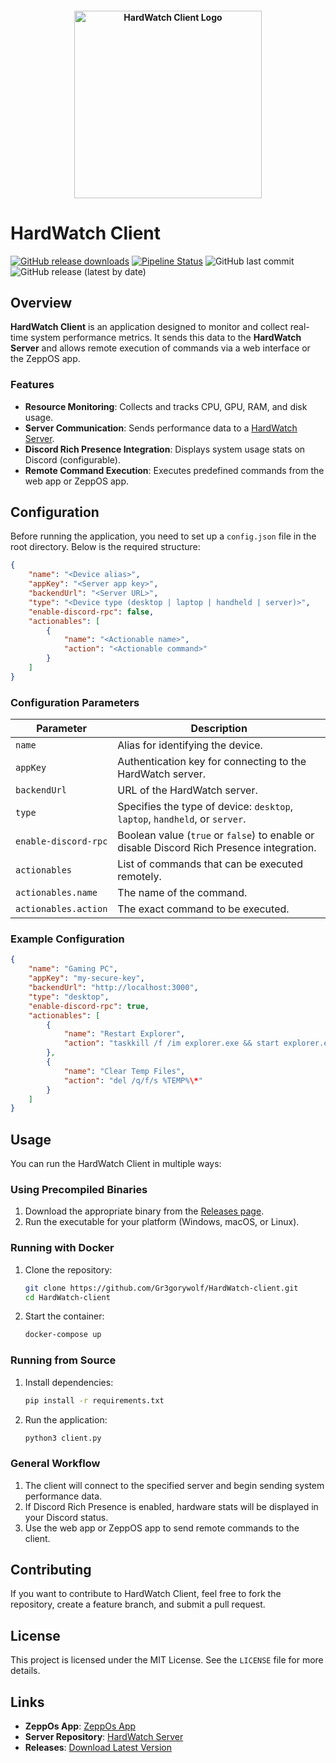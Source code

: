 
<h4 style="text-align:center">
<img src="https://gr3gorywolf.github.io/HardWatch-server/assets/img/icon.png" height="300" width="300" alt="HardWatch Client Logo" />
</h4>

# HardWatch Client

[![GitHub release downloads](https://img.shields.io/github/downloads/Gr3gorywolf/HardWatch-client/total.svg)](https://github.com/Gr3gorywolf/HardWatch-client/releases/latest)
[![Pipeline Status](https://img.shields.io/github/actions/workflow/status/Gr3gorywolf/HardWatch-client/main.yml?label=Pipeline%20Status)](https://github.com/Gr3gorywolf/HardWatch-client/actions)
![GitHub last commit](https://img.shields.io/github/last-commit/Gr3gorywolf/HardWatch-client)
![GitHub release (latest by date)](https://img.shields.io/github/v/release/Gr3gorywolf/HardWatch-client?label=latest%20release)

## Overview

**HardWatch Client** is an application designed to monitor and collect real-time system performance metrics. It sends this data to the **HardWatch Server** and allows remote execution of commands via a web interface or the ZeppOS app.

### Features

- **Resource Monitoring**: Collects and tracks CPU, GPU, RAM, and disk usage.
- **Server Communication**: Sends performance data to a [HardWatch Server](https://github.com/Gr3gorywolf/HardWatch-server).
- **Discord Rich Presence Integration**: Displays system usage stats on Discord (configurable).
- **Remote Command Execution**: Executes predefined commands from the web app or ZeppOS app.


## Configuration

Before running the application, you need to set up a `config.json` file in the root directory. Below is the required structure:

```json
{
    "name": "<Device alias>",
    "appKey": "<Server app key>",
    "backendUrl": "<Server URL>",
    "type": "<Device type (desktop | laptop | handheld | server)>",
    "enable-discord-rpc": false,
    "actionables": [
        {
            "name": "<Actionable name>",
            "action": "<Actionable command>"
        }
    ]
}
```

### Configuration Parameters

| Parameter            | Description |
|----------------------|-------------|
| `name`              | Alias for identifying the device. |
| `appKey`            | Authentication key for connecting to the HardWatch server. |
| `backendUrl`        | URL of the HardWatch server. |
| `type`              | Specifies the type of device: `desktop`, `laptop`, `handheld`, or `server`. |
| `enable-discord-rpc`| Boolean value (`true` or `false`) to enable or disable Discord Rich Presence integration. |
| `actionables`       | List of commands that can be executed remotely. |
| `actionables.name`  | The name of the command. |
| `actionables.action`| The exact command to be executed. |

### Example Configuration

```json
{
    "name": "Gaming PC",
    "appKey": "my-secure-key",
    "backendUrl": "http://localhost:3000",
    "type": "desktop",
    "enable-discord-rpc": true,
    "actionables": [
        {
            "name": "Restart Explorer",
            "action": "taskkill /f /im explorer.exe && start explorer.exe"
        },
        {
            "name": "Clear Temp Files",
            "action": "del /q/f/s %TEMP%\*"
        }
    ]
}
```

## Usage

You can run the HardWatch Client in multiple ways:

### Using Precompiled Binaries
1. Download the appropriate binary from the [Releases page](https://github.com/Gr3gorywolf/HardWatch-client/releases/latest).
2. Run the executable for your platform (Windows, macOS, or Linux).

### Running with Docker
1. Clone the repository:
   ```sh
   git clone https://github.com/Gr3gorywolf/HardWatch-client.git
   cd HardWatch-client
   ```
2. Start the container:
   ```sh
   docker-compose up
   ```

### Running from Source
1. Install dependencies:
   ```sh
   pip install -r requirements.txt
   ```
2. Run the application:
   ```sh
   python3 client.py
   ```

### General Workflow
1. The client will connect to the specified server and begin sending system performance data.
2. If Discord Rich Presence is enabled, hardware stats will be displayed in your Discord status.
3. Use the web app or ZeppOS app to send remote commands to the client.

## Contributing

If you want to contribute to HardWatch Client, feel free to fork the repository, create a feature branch, and submit a pull request.

## License

This project is licensed under the MIT License. See the `LICENSE` file for more details.

## Links

- **ZeppOs App**: [ZeppOs App](https://github.com/Gr3gorywolf/HardWatch-ZeppOs)
- **Server Repository**: [HardWatch Server](https://github.com/Gr3gorywolf/HardWatch-server)
- **Releases**: [Download Latest Version](https://github.com/Gr3gorywolf/HardWatch-client/releases/latest)

